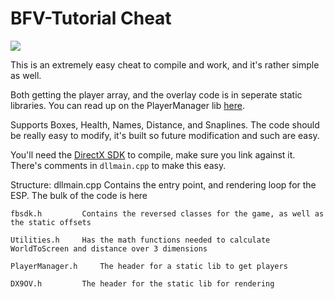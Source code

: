 # BFV-Tutorial Cheat

![](https://i.imgur.com/p7K8YwV.jpg)

This is an extremely easy cheat to compile and work, and it's rather simple as well.

Both getting the player array, and the overlay code is in seperate static libraries.  You can read up on the PlayerManager lib [here](https://www.unknowncheats.me/forum/battlefield-v/321181-playermanager-lib.html).

Supports Boxes, Health, Names, Distance, and Snaplines.  The code should be really easy to modify, it's built so future modification and such are easy.

You'll need the [DirectX SDK](https://www.microsoft.com/en-us/download/details.aspx?id=6812) to compile, make sure you link against it.  There's comments in `dllmain.cpp` to make this easy.  

Structure:
	dllmain.cpp 	Contains the entry point, and rendering loop for the ESP.  The bulk of the code is here

	fbsdk.h 		Contains the reversed classes for the game, as well as the static offsets

	Utilities.h 	Has the math functions needed to calculate WorldToScreen and distance over 3 dimensions

	PlayerManager.h 	The header for a static lib to get players

	DX9OV.h 		The header for the static lib for rendering